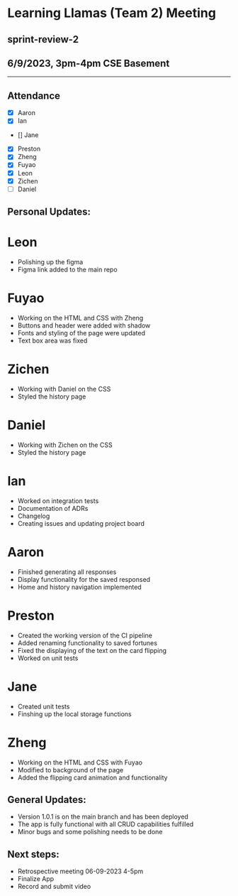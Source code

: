# Learning Llamas (Team 2) Meeting
## sprint-review-2
## 6/9/2023, 3pm-4pm CSE Basement
---
## Attendance
- [x] Aaron
- [x] Ian
- [] Jane
- [x] Preston
- [x] Zheng 
- [x] Fuyao 
- [x] Leon
- [x] Zichen
- [ ] Daniel

## Personal Updates:
# Leon
* Polishing up the figma
* Figma link added to the main repo

# Fuyao
* Working on the HTML and CSS with Zheng
* Buttons and header were added with shadow
* Fonts and styling of the page were updated
* Text box area was fixed

# Zichen
* Working with Daniel on the CSS
* Styled the history page

# Daniel
* Working with Zichen on the CSS
* Styled the history page

# Ian
* Worked on integration tests
* Documentation of ADRs
* Changelog
* Creating issues and updating project board

# Aaron
* Finished generating all responses
* Display functionality for the saved responsed
* Home and history navigation implemented

# Preston
* Created the working version of the CI pipeline
* Added renaming functionality to saved fortunes
* Fixed the displaying of the text on the card flipping
* Worked on unit tests

# Jane
* Created unit tests 
* Finshing up the local storage functions

# Zheng
* Working on the HTML and CSS with Fuyao
* Modified to background of the page
* Added the flipping card animation and functionality

## General Updates:
* Version 1.0.1 is on the main branch and has been deployed
* The app is fully functional with all CRUD capabilities fulfilled
* Minor bugs and some polishing needs to be done

## Next steps:
* Retrospective meeting 06-09-2023 4-5pm
* Finalize App
* Record and submit video
